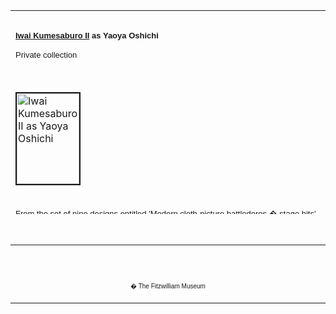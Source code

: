 <html>

<head>

<title>Info</title>
</head>



<div align="center">
  <center>
  <table border="0" width="100%" cellpadding="0" cellspacing="4" height="326">
    <tr>
      <td width="100%" height="30">
      </td>
    </tr>
    <tr>
      <td width="100%" height="30">
      <font face="Arial" size="2"><b><a href="Group19.htm">Iwai Kumesaburo II</a> as Yaoya Oshichi&nbsp;</b></font><font FACE="Arial">
      <p><font size="2">Private collection</font></font>
      </td>
    </tr>
    <tr>
      <td width="100%" height="30">
      </td>
    </tr>
    <tr>
      <td width="100%" height="30">
      <a href="KUN/kun327.htm"><img border="2" src="Kunisada_Loan_327_small.jpg" alt="Iwai Kumesaburo II as Yaoya Oshichi " width="100" height="145"></a>
      </td>
    </tr>
    <tr>
      <td width="100%" height="30">
      </td>
    </tr>
    <tr>
      <td width="100%" height="30">
      <font size="2" face="Arial">From the set of nine designs entitled <a href="KUN/kun479.htm">
      'Modern cloth-picture battledores � stage hits' (<i>Tosei oshi-e
      hagoita � atari kyogen no uchii</i>)</a>. The title refers to
      battledores that were often elaborately decorated, sometimes with images
      made out of pieces of cut coloured-cloth. The <a href="textF2.htm"> format</a> had been used
      previously for actor-prints, most recently by Kunisada's master Toyokuni.
      In this set Kunisada depicted the leading actors of the early 1820s in
      their greatest recent hits. Kumesaburo had appeared as Yaoya Oshichi
      in the play <i>Fujibumi medetaku Kashiku</i> (The Sealed-letter crest
      and the auspicious farewell of Kashiku) in 01/1816. He wears the <i>fujibumi
      </i>crest (an envelope within a circle) of Arashi Kiyosaburo II who
      was so successful in this role in the early 18th century that subsequent
      actors playing the part all wore the crest, which became identified as
      that of Oshichi.The role was a type of strong-willed Edo woman, and was
      based on an actual incident in 1681 when the real Oshichi fell in love
      with a young priest whom she met at his temple while seeking shelter from
      a large fire. Hoping to see him again, she set fire to her own home,
      causing a massive blaze that led to her execution for arson. In the play
      her lover is Kichisa, and she raises a fire alarm by beating a drum,
      knowing that the penalty for raising a false alarm is death by immolation.</font>
      </td>
    </tr>
  </table>
  </center>
</div>
<p>&nbsp;</p>
<div align="center">
  <center>
  <table border="0" cellpadding="0" width="100%" cellspacing="4">
    <tr>
      <td width="26%">
        <p align="center"><br>
        <br>
        <font FACE="Arial" size="1">� The Fitzwilliam Museum</font></p>
      </td>
    </tr>
  </table>
  </center>
</div>
</body>
</html>
